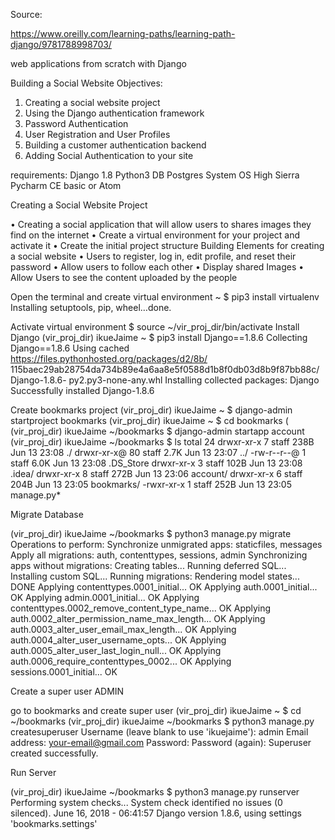 Source:

https://www.oreilly.com/learning-paths/learning-path-django/9781788998703/

 web applications from scratch with Django

Building a Social Website
Objectives:
1. Creating a social website project
2. Using the Django authentication framework
3. Password Authentication
4. User Registration and User Profiles
5. Building a customer authentication backend
6. Adding Social Authentication to your site

requirements:
Django 1.8
Python3
DB Postgres
System OS High Sierra
Pycharm CE basic or Atom


Creating a Social Website Project

• Creating a social application that will allow users to shares images they find on the
internet
• Create a virtual environment for your project and activate it
• Create the initial project structure
Building Elements for creating a social website
• Users to register, log in, edit profile, and reset their password
• Allow users to follow each other
• Display shared Images
• Allow Users to see the content uploaded by the people

Open the terminal and create virtual environment
 ~ $ pip3 install virtualenv
Installing setuptools, pip, wheel…done.


Activate virtual environment
$ source ~/vir_proj_dir/bin/activate
Install Django
(vir_proj_dir) ikueJaime ~ $ pip3 install Django==1.8.6
Collecting Django==1.8.6
Using cached https://files.pythonhosted.org/packages/d2/8b/
115baec29ab28754da734b89e4a6aa8e5f0588d1b8f0db03d8b9f87bb88c/Django-1.8.6-
py2.py3-none-any.whl
Installing collected packages: Django
Successfully installed Django-1.8.6


Create bookmarks project
(vir_proj_dir) ikueJaime ~ $ django-admin startproject bookmarks
(vir_proj_dir) ikueJaime ~ $ cd bookmarks
(
(vir_proj_dir) ikueJaime ~/bookmarks $ django-admin startapp account
(vir_proj_dir) ikueJaime ~/bookmarks $ ls
total 24
drwxr-xr-x 7 staff 238B Jun 13 23:08 ./
drwxr-xr-x@ 80 staff 2.7K Jun 13 23:07 ../
-rw-r--r--@ 1 staff 6.0K Jun 13 23:08 .DS_Store
drwxr-xr-x 3 staff 102B Jun 13 23:08 .idea/
drwxr-xr-x 8 staff 272B Jun 13 23:06 account/
drwxr-xr-x 6 staff 204B Jun 13 23:05 bookmarks/
-rwxr-xr-x 1 staff 252B Jun 13 23:05 manage.py*

Migrate Database

(vir_proj_dir) ikueJaime ~/bookmarks $ python3 manage.py migrate
Operations to perform:
Synchronize unmigrated apps: staticfiles, messages
Apply all migrations: auth, contenttypes, sessions, admin
Synchronizing apps without migrations:
Creating tables...
Running deferred SQL...
Installing custom SQL...
Running migrations:
Rendering model states... DONE
Applying contenttypes.0001_initial... OK
Applying auth.0001_initial... OK
Applying admin.0001_initial... OK
Applying contenttypes.0002_remove_content_type_name... OK
Applying auth.0002_alter_permission_name_max_length... OK
Applying auth.0003_alter_user_email_max_length... OK
Applying auth.0004_alter_user_username_opts... OK
Applying auth.0005_alter_user_last_login_null... OK
Applying auth.0006_require_contenttypes_0002... OK
Applying sessions.0001_initial... OK



Create a super user ADMIN

go to bookmarks and create super user
(vir_proj_dir) ikueJaime ~ $ cd ~/bookmarks
(vir_proj_dir) ikueJaime ~/bookmarks $ python3 manage.py createsuperuser
Username (leave blank to use 'ikuejaime'): admin
Email address: your-email@gmail.com
Password:
Password (again):
Superuser created successfully.


Run Server

(vir_proj_dir) ikueJaime ~/bookmarks $ python3 manage.py runserver
Performing system checks...
System check identified no issues (0 silenced).
June 16, 2018 - 06:41:57
Django version 1.8.6, using settings 'bookmarks.settings'

